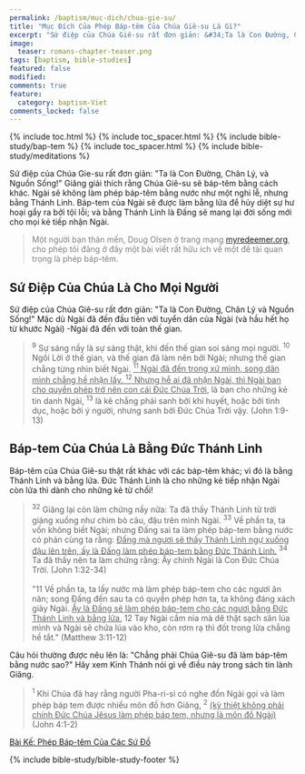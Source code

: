 ```yaml
---
permalink: /baptism/muc-dich/chua-gie-su/
title: "Mục Đích Của Phép Báp-têm Của Chúa Giê-su Là Gì?"
excerpt: "Sứ điệp của Chúa Giê-su rất đơn giản: &#34;Ta là Con Đường, Chân Lý, và Nguồn Sống!&#34; Giăng giải thích rằng Chúa Giê-su sẽ báp-têm bằng cách khác. Ngài sẽ không làm phép báp-têm bằng nước như một nghi lễ, nhưng bằng Thánh Linh. Báp-tem của Ngài sẽ được làm bằng lửa để hủy diệt sự hư hoại gẩy ra bởi tội lỗi; và bằng Thánh Linh là Đấng sẽ mang lại đời sống mới cho mọi kẻ tiếp nhận Ngài."
image: 
  teaser: romans-chapter-teaser.png
tags: [baptism, bible-studies]
featured: false
modified:
comments: true
feature:
  category: baptism-Viet
comments_locked: false
---
```


{% include toc.html %}
{% include toc_spacer.html %}
{% include bible-study/bap-tem %}
{% include toc_spacer.html %}
{% include bible-study/meditations %}

Sứ điệp của Chúa Gie-su rất đơn giản: \"Ta là Con Đường, Chân Lý, và Nguồn Sống!\" Giăng giải thích rằng Chúa Giê-su sẽ báp-têm bằng cách khác. Ngài sẽ không làm phép báp-têm bằng nước như một nghi lễ, nhưng bằng Thánh Linh. Báp-tem của Ngài sẽ được làm bằng lửa để hủy diệt sự hư hoại gẩy ra bởi tội lỗi; và bằng Thánh Linh là Đấng sẽ mang lại đời sống mới cho mọi kẻ tiếp nhận Ngài.

> <span style="color: rgba(0,0,0,0.5);">Một người bạn thân mến, Doug Olsen ở trang mạng <a href="http://myredeemer.org">myredeemer.org</a>, cho phép tôi đăng ở đây một bài viết rất hữu ích về một đề tài quan trọng là phép báp-têm.</span>

## Sứ Điệp Của Chúa Là Cho Mọi Người

Sứ điệp của Chúa Giê-su rất đơn giản: "Ta là Con Đường, Chân Lý và Nguồn Sống!" Mặc dù Ngài đã đến đầu tiên với tuyển dân của Ngài (và hầu hết họ từ khước Ngài) -Ngài đã đến với toàn thế gian.

>  <sup>9</sup> Sự sáng nầy là sự sáng thật, khi đến thế gian soi sáng mọi người. <sup>10</sup> Ngôi Lời ở thế gian, và thế gian đã làm nên bởi Ngài; nhưng thế gian chẳng từng nhìn biết Ngài. <u><sup>11</sup> Ngài đã đến trong xứ mình, song dân mình chẳng hề nhận lấy. <sup>12</sup> Nhưng hễ ai đã nhận Ngài, thì Ngài ban cho quyền phép trở nên con cái Ðức Chúa Trời</u>, là ban cho những kẻ tin danh Ngài, <sup>13</sup> là kẻ chẳng phải sanh bởi khí huyết, hoặc bởi tình dục, hoặc bởi ý người, nhưng sanh bởi Ðức Chúa Trời vậy. (John 1:9-13)

## Báp-tem Của Chúa Là Bằng Đức Thánh Linh

Báp-têm của Chúa Giê-su thật rất khác với các báp-têm khác; vì đó là bằng Thánh Linh và bằng lửa. Đức Thánh Linh là cho những kẻ tiếp nhận Ngài còn lửa thì dành cho những kẻ từ chối!

>  <sup>32</sup> Giăng lại còn làm chứng nầy nữa: Ta đã thấy Thánh Linh từ trời giáng xuống như chim bò câu, đậu trên mình Ngài. <sup>33</sup> Về phần ta, ta vốn không biết Ngài; nhưng Ðấng sai ta làm phép báp-tem bằng nước có phán cùng ta rằng: <u>Ðấng mà ngươi sẽ thấy Thánh Linh ngự xuống đậu lên trên, ấy là Ðấng làm phép báp-tem bằng Ðức Thánh Linh.</u> <sup>34</sup> Ta đã thấy nên ta làm chứng rằng: Ấy chính Ngài là Con Ðức Chúa Trời. (John 1:32-34)
<br /><br />
"11 Về phần ta, ta lấy nước mà làm phép báp-tem cho các ngươi ăn năn; song Ðấng đến sau ta có quyền phép hơn ta, ta không đáng xách giày Ngài. <u>Ấy là Ðấng sẽ làm phép báp-tem cho các ngươi bằng Ðức Thánh Linh và bằng lửa.</u> 12 Tay Ngài cầm nia mà dê thật sạch sân lúa mình và Ngài sẽ chứa lúa vào kho, còn rơm rạ thì đốt trong lửa chẳng hề tắt." (Matthew 3:11-12)

Câu hỏi thường được nêu lên là: "Chẳng phải Chúa Giê-su đã làm báp-têm bằng nước sao?" Hãy xem Kinh Thánh nói gì về điều này trong sách tin lành Giăng.

> <sup>1</sup> Khi Chúa đã hay rằng người Pha-ri-si có nghe đồn Ngài gọi và làm phép báp tem được nhiều môn đồ hơn Giăng, <sup>2</sup> <u>(kỳ thiệt không phải chính Ðức Chúa Jêsus làm phép báp tem, nhưng là môn đồ Ngài)</u> (John 4:1-2)

<a href="{{ site.url }}/baptism/muc-dich/su-do/">Bài Kế: Phép Báp-têm Của Các Sứ Đồ</a>

{% include bible-study/bible-study-footer %}
